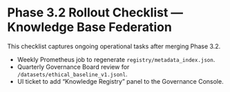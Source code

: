 # Phase 3.2 Rollout Checklist — Knowledge Base Federation

This checklist captures ongoing operational tasks after merging Phase 3.2.

- Weekly Prometheus job to regenerate `registry/metadata_index.json`.
- Quarterly Governance Board review for `/datasets/ethical_baseline_v1.jsonl`.
- UI ticket to add “Knowledge Registry” panel to the Governance Console.
